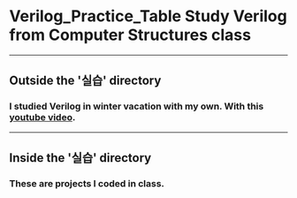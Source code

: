 Verilog_Practice_Table
Study Verilog from Computer Structures class
==========================================
----------------------------------------

Outside the '실습' directory
-------------------
### I studied Verilog in winter vacation with my own. With this [youtube video](https://youtu.be/HcdlkMI54Vg).

-------------------------------------------
Inside the '실습' directory
--------------------------

### These are projects I coded in class.
